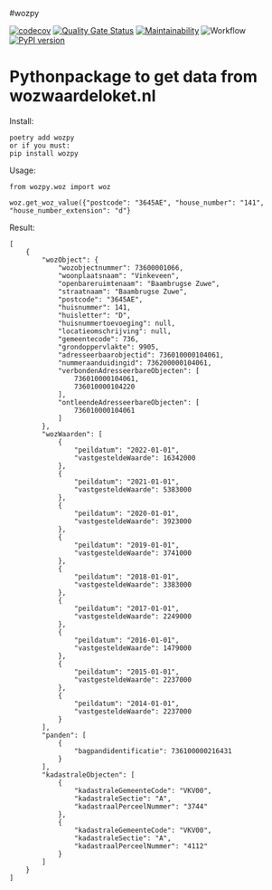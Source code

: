 #wozpy

[![codecov](https://codecov.io/gh/wpeterw/wozpy/graph/badge.svg?token=RZRGLN432W)](https://codecov.io/gh/wpeterw/wozpy)
[![Quality Gate Status](https://sonar.randombits.nl/api/project_badges/measure?project=wozpy&metric=alert_status&token=sqb_2339051b02256716cd52bed1a33d1065c76d0fef)](https://sonar.randombits.nl/dashboard?id=wozpy)
[![Maintainability](https://api.codeclimate.com/v1/badges/2a26fc9504ccd91cbf1d/maintainability)](https://codeclimate.com/github/wpeterw/wozpy/maintainability)
![Workflow](https://github.com/wpeterw/wozpy/actions/workflows/build_and_test.yaml/badge.svg)
[![PyPI version](https://badge.fury.io/py/wozpy.svg)](https://badge.fury.io/py/wozpy)

# Pythonpackage to get data from wozwaardeloket.nl

Install:

```
poetry add wozpy
or if you must:
pip install wozpy
```
Usage:

```
from wozpy.woz import woz

woz.get_woz_value({"postcode": "3645AE", "house_number": "141", "house_number_extension": "d"}

```

Result:

```
[
    {
        "wozObject": {
            "wozobjectnummer": 73600001066,
            "woonplaatsnaam": "Vinkeveen",
            "openbareruimtenaam": "Baambrugse Zuwe",
            "straatnaam": "Baambrugse Zuwe",
            "postcode": "3645AE",
            "huisnummer": 141,
            "huisletter": "D",
            "huisnummertoevoeging": null,
            "locatieomschrijving": null,
            "gemeentecode": 736,
            "grondoppervlakte": 9905,
            "adresseerbaarobjectid": 736010000104061,
            "nummeraanduidingid": 736200000104061,
            "verbondenAdresseerbareObjecten": [
                736010000104061,
                736010000104220
            ],
            "ontleendeAdresseerbareObjecten": [
                736010000104061
            ]
        },
        "wozWaarden": [
            {
                "peildatum": "2022-01-01",
                "vastgesteldeWaarde": 16342000
            },
            {
                "peildatum": "2021-01-01",
                "vastgesteldeWaarde": 5383000
            },
            {
                "peildatum": "2020-01-01",
                "vastgesteldeWaarde": 3923000
            },
            {
                "peildatum": "2019-01-01",
                "vastgesteldeWaarde": 3741000
            },
            {
                "peildatum": "2018-01-01",
                "vastgesteldeWaarde": 3383000
            },
            {
                "peildatum": "2017-01-01",
                "vastgesteldeWaarde": 2249000
            },
            {
                "peildatum": "2016-01-01",
                "vastgesteldeWaarde": 1479000
            },
            {
                "peildatum": "2015-01-01",
                "vastgesteldeWaarde": 2237000
            },
            {
                "peildatum": "2014-01-01",
                "vastgesteldeWaarde": 2237000
            }
        ],
        "panden": [
            {
                "bagpandidentificatie": 736100000216431
            }
        ],
        "kadastraleObjecten": [
            {
                "kadastraleGemeenteCode": "VKV00",
                "kadastraleSectie": "A",
                "kadastraalPerceelNummer": "3744"
            },
            {
                "kadastraleGemeenteCode": "VKV00",
                "kadastraleSectie": "A",
                "kadastraalPerceelNummer": "4112"
            }
        ]
    }
]
```
